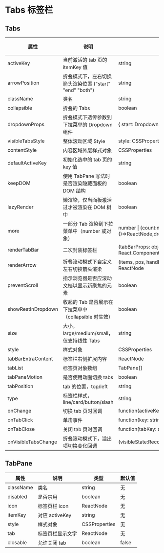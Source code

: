 # Tabs 标签栏

## Tabs

| 属性                | 说明                                                                                   | 类型                                                                 | 默认值   |
|---------------------|----------------------------------------------------------------------------------------|----------------------------------------------------------------------|----------|
| activeKey           | 当前激活的 tab 页的 itemKey 值                                                         | string                                                               | 无       |
| arrowPosition       | 折叠模式下，左右切换箭头渲染位置 ("start" "end" "both")                                | string                                                               | 无       |
| className           | 类名                                                                                   | string                                                               | 无       |
| collapsible         | 折叠的 Tabs                                                                            | boolean                                                              | false    |
| dropdownProps       | 折叠模式下透传参数到下拉菜单的 Dropdown 组件                                           | { start: DropdownProps, end: DropdownProps }                         | 无       |
| visibleTabsStyle    | 整体滚动区域 Style                                                                     | style: CSSProperties                                                 | 无       |
| contentStyle        | 内容区域外层样式对象                                                                   | CSSProperties                                                        | 无       |
| defaultActiveKey    | 初始化选中的 tab 页的 key 值                                                           | string                                                               | '1'      |
| keepDOM             | 使用 TabPane 写法时是否渲染隐藏面板的 DOM 结构                                        | boolean                                                              | true     |
| lazyRender          | 懒渲染，仅当面板激活过才被渲染在 DOM 树中                                              | boolean                                                              | false    |
| more                | 一部分 Tab 渲染到下拉菜单中（number 或对象）                                           | number \| {count:number,render:()=>ReactNode,dropdownProps:DropDownProps}| -    |
| renderTabBar        | 二次封装标签栏                                                                         | (tabBarProps: object, defaultTabBar: React.ComponentType) => ReactNode| 无       |
| renderArrow         | 折叠滚动模式下自定义左右切换箭头渲染                                                   | (items, pos, handleArrowClick, defaultNode) => ReactNode              | 无       |
| preventScroll       | 指示浏览器是否应滚动文档以显示新聚焦的元素                                             | boolean                                                              |          |
| showRestInDropdown  | 收起的 Tab 是否展示在下拉菜单中（collapsible 时生效）                                  | boolean                                                              | true     |
| size                | 大小，large/medium/small，仅支持线性 Tabs                                              | string                                                               | large    |
| style               | 样式对象                                                                               | CSSProperties                                                        | 无       |
| tabBarExtraContent  | 标签栏右侧扩展内容                                                                     | ReactNode                                                            | 无       |
| tabList             | 标签页对象数组                                                                         | TabPane[]                                                            | 无       |
| tabPaneMotion       | 是否使用动画切换 tabs                                                                  | boolean                                                              | true     |
| tabPosition         | tab 的位置，top/left                                                                   | string                                                               | top      |
| type                | 标签栏样式，line/card/button/slash                                                     | string                                                               | line     |
| onChange            | 切换 tab 页时回调                                                                      | function(activeKey: string)                                           | 无       |
| onTabClick          | 单击事件                                                                               | function(key: string, e: Event)                                      | 无       |
| onTabClose          | 关闭 tab 页时回调                                                                      | function(tabKey: string)                                              | 无       |
| onVisibleTabsChange | 折叠滚动模式下，溢出项切换变化回调                                                     | (visibleState:Record<string,bool>)=>void                              | 无       |

## TabPane

| 属性      | 说明                 | 类型        | 默认值 |
|-----------|----------------------|-------------|--------|
| className | 类名                 | string      | 无     |
| disabled  | 是否禁用             | boolean     | 无     |
| icon      | 标签页栏 icon        | ReactNode   | 无     |
| itemKey   | 对应 activeKey       | string      | 无     |
| style     | 样式对象             | CSSProperties| 无    |
| tab       | 标签页栏显示文字     | ReactNode   | 无     |
| closable  | 允许关闭 tab         | boolean     | false  |
